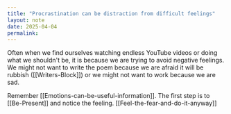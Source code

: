 ```yaml
---
title: "Procrastination can be distraction from difficult feelings"
layout: note
date: 2025-04-04
permalink:
---
```


Often when we find ourselves watching endless YouTube videos or doing what we shouldn't be, it is because we are trying to avoid negative feelings. We might not want to write the poem because we are afraid it will be rubbish ([[Writers-Block]]) or we might not want to work because we are sad.

Remember [[Emotions-can-be-useful-information]]. The first step is to [[Be-Present]] and notice the feeling. [[Feel-the-fear-and-do-it-anyway]]